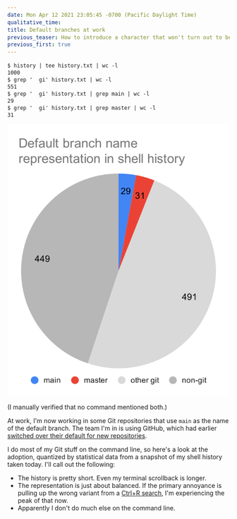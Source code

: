```yaml
---
date: Mon Apr 12 2021 23:05:45 -0700 (Pacific Daylight Time)
qualitative_time: 
title: Default branches at work
previous_teaser: How to introduce a character that won't turn out to be a super villain
previous_first: true
---
```

```
$ history | tee history.txt | wc -l
1000
$ grep '  gi' history.txt | wc -l
551
$ grep '  gi' history.txt | grep main | wc -l
29
$ grep '  gi' history.txt | grep master | wc -l
31
```

![Default branch name representation in shell history. main: 29, master: 31, other git: 491, non-git: 449](/assets/2021/main-master-chart.svg)

(I manually verified that no command mentioned both.)

At work, I'm now working in some Git repositories that use `main` as the name of the default branch.
The team I'm in is using GitHub, which had earlier [switched over their default for new repositories](https://github.blog/changelog/2020-10-01-the-default-branch-for-newly-created-repositories-is-now-main/).

I do most of my Git stuff on the command line, so here's a look at the adoption, quantized by statistical data from a snapshot of my shell history taken today.
I'll call out the following:

- The history is pretty short.
  Even my terminal scrollback is longer.
- The representation is just about balanced.
  If the primary annoyance is pulling up the wrong variant from a [Ctrl+R search](https://www.gnu.org/software/bash/manual/html_node/Commands-For-History.html), I'm experiencing the peak of that now.
- Apparently I don't do much else on the command line.
